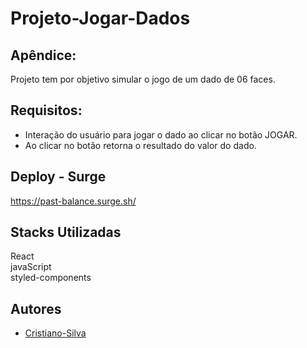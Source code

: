# Projeto-Jogar-Dados

## Apêndice:

Projeto tem por objetivo simular o jogo de um dado 
de 06 faces.

## Requisitos:

- Interação do usuário para jogar o dado ao clicar no botão JOGAR.
- Ao clicar no botão retorna o resultado do valor do dado. 


## Deploy - Surge

https://past-balance.surge.sh/

## Stacks Utilizadas

React <br/>
javaScript <br/>
styled-components


## Autores

- [Cristiano-Silva](https://github.com/Cristiano-cyber/)